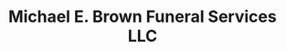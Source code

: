 ---
title: "Michael E. Brown Funeral Services LLC"
url: /cazenovia/michael-e-brown-funeral-services-llc/
shop: Bestattungen
---